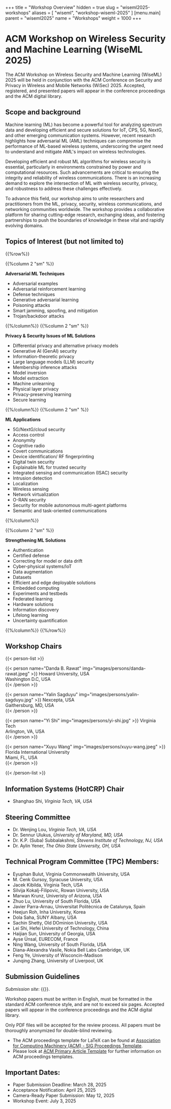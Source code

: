 +++
title = "Workshop Overview"
hidden = true
slug = "wiseml2025-workshops"
aliases = [ "wiseml", "workshop-wiseml-2025" ]
[menu.main]
  parent = "wiseml2025"
  name = "Workshops"
  weight = 1000
+++


# ACM Workshop on Wireless Security and Machine Learning (WiseML 2025)

The ACM Workshop on Wireless Security and Machine Learning (WiseML) 2025 will be held in conjunction with the ACM Conference on Security and Privacy in Wireless and Mobile Networks (WiSec) 2025. Accepted, registered, and presented papers will appear in the conference proceedings and the ACM digital library.

## Scope and background

Machine learning (ML) has become a powerful tool for analyzing spectrum data and developing efficient and secure solutions for IoT, CPS, 5G, NextG, and other emerging communication systems. However, recent research highlights how adversarial ML (AML) techniques can compromise the performance of ML-based wireless systems, underscoring the urgent need to understand and mitigate AML's impact on wireless technologies.

Developing efficient and robust ML algorithms for wireless security is essential, particularly in environments constrained by power and computational resources. Such advancements are critical to ensuring the integrity and reliability of wireless communications. There is an increasing demand to explore the intersection of ML with wireless security, privacy, and robustness to address these challenges effectively.

To advance this field, our workshop aims to unite researchers and practitioners from the ML, privacy, security, wireless communications, and networking communities worldwide. The workshop provides a collaborative platform for sharing cutting-edge research, exchanging ideas, and fostering partnerships to push the boundaries of knowledge in these vital and rapidly evolving domains.


## Topics of Interest (but not limited to)

{{%row%}}

{{%column 2 "sm" %}}

**Adversarial ML Techniques**

- Adversarial examples 
- Adversarial reinforcement learning
- Defense techniques
- Generative adversarial learning
- Poisoning attacks
- Smart jamming, spoofing, and mitigation
- Trojan/backdoor attacks

{{%/column%}}
{{%column 2 "sm" %}}

**Privacy & Security Issues of ML Solutions**

- Differential privacy and alternative privacy models
- Generative AI (GenAI) security
- Information-theoretic privacy
- Large language models (LLM) security 
- Membership inference attacks
- Model inversion
- Model extraction
- Machine unlearning
- Physical layer privacy
- Privacy-preserving learning
- Secure learning


{{%/column%}}
{{%column 2 "sm" %}}

**ML Applications**

- 5G/NextG/cloud security
- Access control
- Anonymity
- Cognitive radio 
- Covert communications
- Device identification/ RF fingerprinting
- Digital twin security
- Explainable ML for trusted security 
- Integrated sensing and communication (ISAC) security
- Intrusion detection
- Localization
- Wireless sensing
- Network virtualization 
- O-RAN security
- Security for mobile autonomous multi-agent platforms 
- Semantic and task-oriented communications 

{{%/column%}}


{{%column 2 "sm" %}}

**Strengthening ML Solutions**
- Authentication
- Certified defense
- Correcting for model or data drift
- Cyber-physical systems/IoT 
- Data augmentation 
- Datasets 
- Efficient and edge deployable solutions
- Embedded computing
- Experiments and testbeds
- Federated learning
- Hardware solutions 
- Information discovery
- Lifelong learning
- Uncertainty quantification

{{%/column%}}
{{%/row%}}


## Workshop Chairs

{{< person-list >}}

{{< person name="Danda B. Rawat" img="images/persons/danda-rawat.jpeg" >}}
Howard University, USA<br>
Washington D.C, USA<br>
{{< /person >}}

{{< person name="Yalin Sagduyu" img="images/persons/yalin-sagduyu.jpg" >}}
Nexcepta, USA<br>
Gaithersburg, MD, USA<br>
{{< /person >}}

{{< person name="Yi Shi" img="images/persons/yi-shi.jpg" >}}
Virginia Tech<br>
Arlington, VA, USA<br>
{{< /person >}}

{{< person name="Xuyu Wang" img="images/persons/xuyu-wang.jpeg" >}}
Florida International University<br>
Miami, FL, USA<br>
{{< /person >}}

{{< /person-list >}}

## Information Systems (HotCRP) Chair

- Shanghao Shi, *Virginia Tech, VA, USA*


## Steering Committee

- Dr. Wenjing Lou, *Virginia Tech, VA, USA*
- Dr. Sennur Ulukus, *University of Maryland, MD, USA*
- Dr. K.P. (Suba) Subbalakshmi, *Stevens Institute of Technology, NJ, USA*
- Dr. Aylin Yener, *The Ohio State University, OH, USA*

## Technical Program Committee (TPC) Members:

- Eyuphan Bulut, Virginia Commonwealth University, USA
- M. Cenk Gursoy, Syracuse University, USA
- Jacek Kibilda, Virginia Tech, USA
- Silvija Kokalj-Filipovic, Rowan University, USA
- Marwan Krunz, Univeristy of Arizona, USA
- Zhuo Lu, University of South Florida, USA
- Javier Parra-Arnau, Universitat Politècnica de Catalunya, Spain
- Heejun Roh, Inha University, Korea
- Dola Saha, SUNY Albany, USA
- Sachin Shetty, Old DOminion University, USA
- Lei Shi, Hefei University of Technology, China
- Haijian Sun, University of Georgia, USA
- Ayse Ünsal, EURECOM, France
- Ning Wang, University of South Florida, USA
- Diana-Alexandra Vasile, Nokia Bell Labs Cambridge, UK
- Feng Ye, University of Wisconcin-Madison
- Junqing Zhang, University of Liverpool, UK

## Submission Guidelines

*Submission site*: {{<link title="https://wiseml25.hotcrp.com/" target="_blank" href="https://wiseml25.hotcrp.com/"/>}}.

Workshop papers must be written in English, must be formatted in the standard ACM conference style, and are not to exceed six pages. Accepted papers will appear in the conference proceedings and the ACM digital library.

Only PDF files will be accepted for the review process. All papers must be thoroughly anonymized for double-blind reviewing.

- The ACM proceedings template for LaTeX can be found at [Association for Computing Machinery (ACM) - SIG Proceedings Template](https://www.overleaf.com/latex/templates/association-for-computing-machinery-acm-sig-proceedings-template/bmvfhcdnxfty).
- Please look at [ACM Primary Article Template](https://www.acm.org/publications/proceedings-template) for further information on ACM proceedings templates.

## Important Dates:

- Paper Submission Deadline: March 28, 2025
- Acceptance Notification: April 25, 2025
- Camera-Ready Paper Submission: May 12, 2025
- Workshop Event: July 3, 2025
